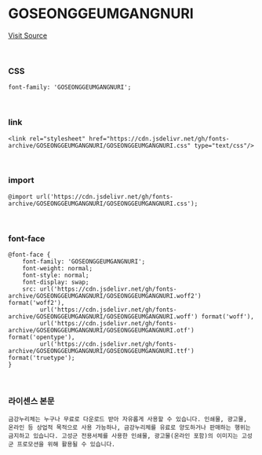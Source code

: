 # GOSEONGGEUMGANGNURI

[Visit Source](https://www.gwgs.go.kr/kor/sub05_0307.do)

&nbsp;

### CSS

```
font-family: 'GOSEONGGEUMGANGNURI';
```

&nbsp;

### link

```
<link rel="stylesheet" href="https://cdn.jsdelivr.net/gh/fonts-archive/GOSEONGGEUMGANGNURI/GOSEONGGEUMGANGNURI.css" type="text/css"/>
```

&nbsp;

### import

```
@import url('https://cdn.jsdelivr.net/gh/fonts-archive/GOSEONGGEUMGANGNURI/GOSEONGGEUMGANGNURI.css');
```

&nbsp;

### font-face

```
@font-face {
    font-family: 'GOSEONGGEUMGANGNURI';
    font-weight: normal;
    font-style: normal;
    font-display: swap;
    src: url('https://cdn.jsdelivr.net/gh/fonts-archive/GOSEONGGEUMGANGNURI/GOSEONGGEUMGANGNURI.woff2') format('woff2'),
         url('https://cdn.jsdelivr.net/gh/fonts-archive/GOSEONGGEUMGANGNURI/GOSEONGGEUMGANGNURI.woff') format('woff'),
         url('https://cdn.jsdelivr.net/gh/fonts-archive/GOSEONGGEUMGANGNURI/GOSEONGGEUMGANGNURI.otf') format('opentype'),
         url('https://cdn.jsdelivr.net/gh/fonts-archive/GOSEONGGEUMGANGNURI/GOSEONGGEUMGANGNURI.ttf') format('truetype');
}
```

&nbsp;

### 라이센스 본문

```
금강누리체는 누구나 무료로 다운로드 받아 자유롭게 사용할 수 있습니다. 인쇄물, 광고물, 온라인 등 상업적 목적으로 사용 가능하나, 금강누리체를 유료로 양도하거나 판매하는 행위는 금지하고 있습니다. 고성군 전용서체를 사용한 인쇄물, 광고물(온라인 포함)의 이미지는 고성군 프로모션을 위해 활용될 수 있습니다.
```
